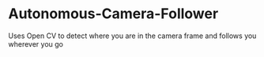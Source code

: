 # Autonomous-Camera-Follower
Uses Open CV to detect where you are in the camera frame and follows you wherever you go
